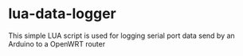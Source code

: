 lua-data-logger
===============

This simple LUA script is used for logging serial port data send by an Arduino to a OpenWRT router
